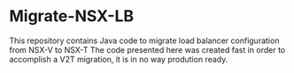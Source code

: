 # Migrate-NSX-LB
This repository contains Java code to migrate load balancer configuration from NSX-V to NSX-T
The code presented here was created fast in order to accomplish a V2T migration, it is in no
way prodution ready.
